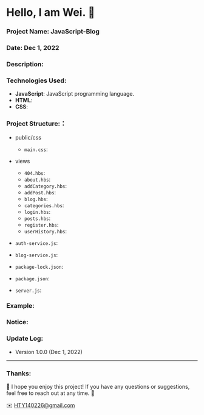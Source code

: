 Hello, I am Wei. 📎
======

### Project Name: JavaScript-Blog

### Date:  Dec 1, 2022

### Description:

### Technologies Used:
- **JavaScript**: JavaScript programming language.
- **HTML**:
- **CSS**: 

### Project Structure:：

+ public/css
  + `main.css`:

+ views
  + `404.hbs`:
  + `about.hbs`:
  + `addCategory.hbs`:
  + `addPost.hbs`:
  + `blog.hbs`:
  + `categories.hbs`:
  + `login.hbs`:
  + `posts.hbs`:
  + `register.hbs`:
  + `userHistory.hbs`:

+ `auth-service.js`:
+ `blog-service.js`:
+ `package-lock.json`:
+ `package.json`:
+ `server.js`:

### Example:


### Notice:


### Update Log:
- Version 1.0.0 (Dec 1, 2022)

***
### Thanks:

📎 I hope you enjoy this project! If you have any questions or suggestions, feel free to reach out at any time. 📎

✉️ HTY140226@gmail.com

